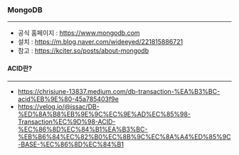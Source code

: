 ### MongoDB
---
+ 공식 홈페이지 : https://www.mongodb.com
+ 설치 : https://m.blog.naver.com/wideeyed/221815886721
+ 참고 : https://kciter.so/posts/about-mongodb

#### ACID란?
----
+ https://chrisjune-13837.medium.com/db-transaction-%EA%B3%BC-acid%EB%9E%80-45a785403f9e
+ https://velog.io/@issac/DB-%ED%8A%B8%EB%9E%9C%EC%9E%AD%EC%85%98-Transaction%EC%9D%98-ACID-%EC%86%8D%EC%84%B1%EA%B3%BC-%EB%B6%84%EC%82%B0%EC%8B%9C%EC%8A%A4%ED%85%9C-BASE-%EC%86%8D%EC%84%B1
